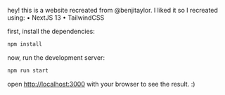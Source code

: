 hey! this is a website recreated from @benjitaylor. I liked it so I recreated using:
 • NextJS 13
 • TailwindCSS

first, install the dependencies:

```bash
npm install
```

now, run the development server:

```bash
npm run start
```

open [http://localhost:3000](http://localhost:3000) with your browser to see the result. :)
